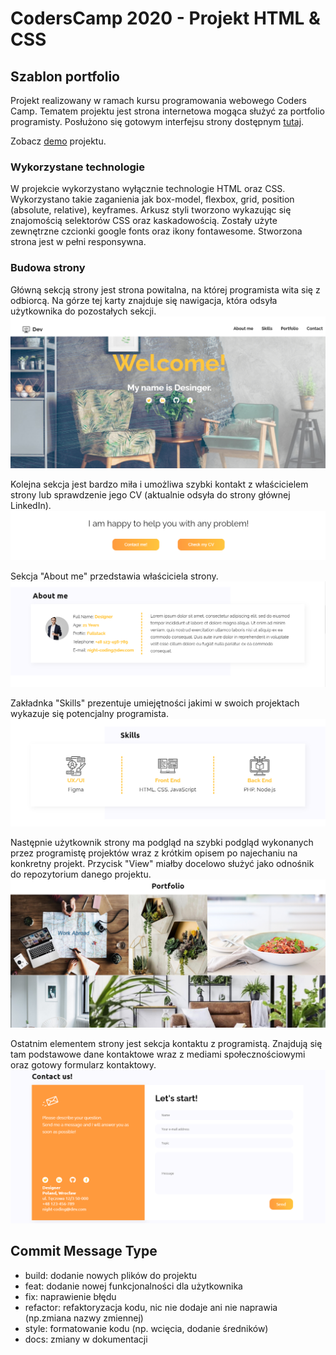 # CodersCamp 2020 - Projekt HTML & CSS

## Szablon portfolio
Projekt realizowany w ramach kursu programowania webowego Coders Camp. Tematem projektu jest strona internetowa mogąca służyć za portfolio programisty. Posłużono się gotowym interfejsu strony dostępnym [tutaj](https://www.figma.com/file/WHtiMfcNHt4tc7mDamNBYa/CodersCamp2020-Wizytowka?node-id=0%3A1). 

Zobacz [demo](https://marlexxa.github.io/portfolio-example/) projektu.

### Wykorzystane technologie
W projekcie wykorzystano wyłącznie technologie HTML oraz CSS. Wykorzystano takie zaganienia jak box-model, flexbox, grid, position (absolute, relative), keyframes. Arkusz styli tworzono wykazując się znajomością selektorów CSS oraz kaskadowością. Zostały użyte zewnętrzne czcionki google fonts oraz ikony fontawesome. Stworzona strona jest w pełni responsywna.

### Budowa strony
Główną sekcją strony jest strona powitalna, na której programista wita się z odbiorcą. Na górze tej karty znajduje się nawigacja, która odsyła użytkownika do pozostałych sekcji.
![./.github/images/header.png](./.github/images/header.png)

Kolejna sekcja jest bardzo miła i umożliwa szybki kontakt z właścicielem strony lub sprawdzenie jego CV (aktualnie odsyła do strony głównej LinkedIn).
![./.github/images/mini-contact.png](./.github/images/mini-contact.png)

Sekcja "About me" przedstawia właściciela strony. 
![./.github/images/about-me.png](./.github/images/about-me.png)

Zakładnka "Skills" prezentuje umiejętności jakimi w swoich projektach wykazuje się potencjalny programista. 
![./.github/images/skills.png](./.github/images/skills.png)

Następnie użytkownik strony ma podgląd na szybki podgląd wykonanych przez programistę projektów wraz z krótkim opisem po najechaniu na konkretny projekt. Przycisk "View" miałby docelowo służyć jako odnośnik do repozytorium danego projektu.
![./.github/images/portfolio.png](./.github/images/portfolio.png)

Ostatnim elementem strony jest sekcja kontaktu z programistą. Znajdują się tam podstawowe dane kontaktowe wraz z mediami społecznościowymi oraz gotowy formularz kontaktowy.
![./.github/images/contact.png](./.github/images/contact.png)

## Commit Message Type
- build: dodanie nowych plików do projektu 
- feat: dodanie nowej funkcjonalności dla użytkownika
- fix: naprawienie błędu
- refactor: refaktoryzacja kodu, nic nie dodaje ani nie naprawia (np.zmiana nazwy zmiennej)
- style: formatowanie kodu (np. wcięcia, dodanie średników)
- docs: zmiany w dokumentacji
